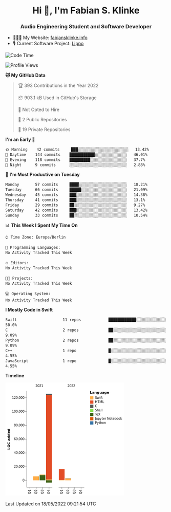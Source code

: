 <h1 align="center">Hi 👋, I'm Fabian S. Klinke</h1>
<h3 align="center">Audio Engineering Student and Software Developer</h3>

- 👨🏻‍💻 My Website: [fabiansklinke.info](https://fabiansklinke.info)
- 🎙 Current Software Project: [Lippo](https://klinkeaudio.com)

<!--START_SECTION:waka-->
![Code Time](http://img.shields.io/badge/Code%20Time-0%20secs-blue)

![Profile Views](http://img.shields.io/badge/Profile%20Views-1-blue)

**🐱 My GitHub Data** 

> 🏆 393 Contributions in the Year 2022
 > 
> 📦 903.1 kB Used in GitHub's Storage 
 > 
> 🚫 Not Opted to Hire
 > 
> 📜 2 Public Repositories 
 > 
> 🔑 19 Private Repositories  
 > 
**I'm an Early 🐤** 

```text
🌞 Morning    42 commits     ███░░░░░░░░░░░░░░░░░░░░░░   13.42% 
🌆 Daytime    144 commits    ███████████░░░░░░░░░░░░░░   46.01% 
🌃 Evening    118 commits    █████████░░░░░░░░░░░░░░░░   37.7% 
🌙 Night      9 commits      ░░░░░░░░░░░░░░░░░░░░░░░░░   2.88%

```
📅 **I'm Most Productive on Tuesday** 

```text
Monday       57 commits     ████░░░░░░░░░░░░░░░░░░░░░   18.21% 
Tuesday      66 commits     █████░░░░░░░░░░░░░░░░░░░░   21.09% 
Wednesday    45 commits     ███░░░░░░░░░░░░░░░░░░░░░░   14.38% 
Thursday     41 commits     ███░░░░░░░░░░░░░░░░░░░░░░   13.1% 
Friday       29 commits     ██░░░░░░░░░░░░░░░░░░░░░░░   9.27% 
Saturday     42 commits     ███░░░░░░░░░░░░░░░░░░░░░░   13.42% 
Sunday       33 commits     ██░░░░░░░░░░░░░░░░░░░░░░░   10.54%

```


📊 **This Week I Spent My Time On** 

```text
⌚︎ Time Zone: Europe/Berlin

💬 Programming Languages: 
No Activity Tracked This Week

🔥 Editors: 
No Activity Tracked This Week

🐱‍💻 Projects: 
No Activity Tracked This Week

💻 Operating System: 
No Activity Tracked This Week

```

**I Mostly Code in Swift** 

```text
Swift                    11 repos            ████████████░░░░░░░░░░░░░   50.0% 
C                        2 repos             ██░░░░░░░░░░░░░░░░░░░░░░░   9.09% 
Python                   2 repos             ██░░░░░░░░░░░░░░░░░░░░░░░   9.09% 
C++                      1 repo              █░░░░░░░░░░░░░░░░░░░░░░░░   4.55% 
JavaScript               1 repo              █░░░░░░░░░░░░░░░░░░░░░░░░   4.55%

```


**Timeline**

![Chart not found](https://raw.githubusercontent.com/derKlinke/derKlinke/main/charts/bar_graph.png) 


 Last Updated on 18/05/2022 09:21:54 UTC
<!--END_SECTION:waka-->
